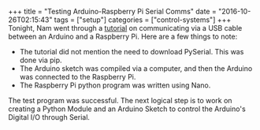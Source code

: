 +++
title = "Testing Arduino-Raspberry Pi Serial Comms"
date = "2016-10-26T02:15:43"
tags = ["setup"]
categories = ["control-systems"]
+++
Tonight, Nam went through a [tutorial](http://www.instructables.com/id/Raspberry-Pi-Arduino-Serial-Communication/) on communicating via a USB cable between an Arduino and a Raspberry Pi. Here are a few things to note:
- The tutorial did not mention the need to download PySerial. This was done via pip.
- The Arduino sketch was compiled via a computer, and then the Arduino was connected to the Raspberry Pi.
- The Raspberry Pi python program was written using Nano.

The test program was successful. The next logical step is to work on creating a Python Module and an Arduino Sketch to control the Arduino's Digital I/O through Serial.
